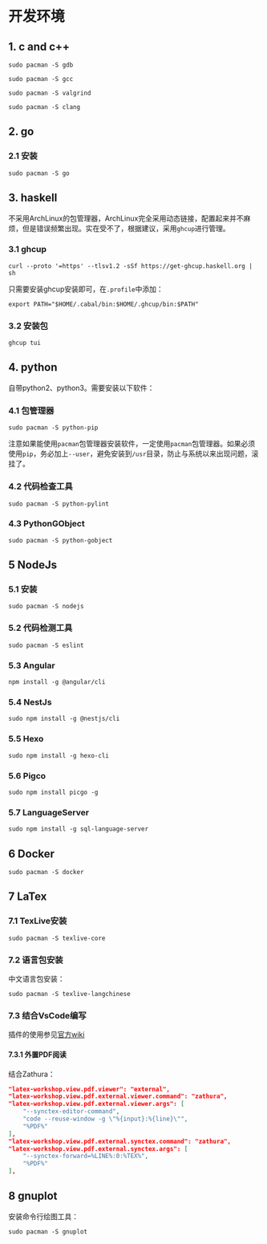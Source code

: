 # 开发环境

## 1. c and c++

```shell
sudo pacman -S gdb
```

```shell
sudo pacman -S gcc
```

```shell
sudo pacman -S valgrind
```

```shell
sudo pacman -S clang
```

## 2. go

### 2.1 安装

```shell
sudo pacman -S go
```

## 3. haskell

不采用ArchLinux的包管理器，ArchLinux完全采用动态链接，配置起来并不麻烦，但是错误频繁出现。实在受不了，根据建议，采用`ghcup`进行管理。

### 3.1 ghcup

```shell
curl --proto '=https' --tlsv1.2 -sSf https://get-ghcup.haskell.org | sh
```

只需要安装ghcup安装即可，在`.profile`中添加：

```shell
export PATH="$HOME/.cabal/bin:$HOME/.ghcup/bin:$PATH"
```

### 3.2 安装包

```shell
ghcup tui
```

## 4. python

自带python2、python3。需要安装以下软件：

### 4.1 包管理器

```shell
sudo pacman -S python-pip
```

注意如果能使用`pacman`包管理器安装软件，一定使用`pacman`包管理器。如果必须使用`pip`，务必加上`--user`，避免安装到`/usr`目录，防止与系统以来出现问题，滚挂了。

### 4.2 代码检查工具

```shell
sudo pacman -S python-pylint
```

### 4.3 PythonGObject

```shell
sudo pacman -S python-gobject
```

## 5 NodeJs

### 5.1 安装

```shell
sudo pacman -S nodejs
```

### 5.2 代码检测工具

```shell
sudo pacman -S eslint
```

### 5.3 Angular

```shell
npm install -g @angular/cli
```

### 5.4 NestJs

```shell
sudo npm install -g @nestjs/cli
```

### 5.5 Hexo

```shell
sudo npm install -g hexo-cli 
```

### 5.6 Pigco

```shell
sudo npm install picgo -g
```

### 5.7 LanguageServer

```shell
sudo npm install -g sql-language-server
```

## 6 Docker

```shell
sudo pacman -S docker
```

## 7 LaTex

### 7.1 TexLive安装

```shell
sudo pacman -S texlive-core
```

### 7.2 语言包安装

中文语言包安装：

```shell
sudo pacman -S texlive-langchinese
```

### 7.3 结合VsCode编写

插件的使用参见[官方wiki](https://github.com/James-Yu/LaTeX-Workshop/wiki)

#### 7.3.1 外置PDF阅读

结合Zathura：

```json
"latex-workshop.view.pdf.viewer": "external",
"latex-workshop.view.pdf.external.viewer.command": "zathura",
"latex-workshop.view.pdf.external.viewer.args": [
    "--synctex-editor-command",
    "code --reuse-window -g \"%{input}:%{line}\"",
    "%PDF%"
],
"latex-workshop.view.pdf.external.synctex.command": "zathura",
"latex-workshop.view.pdf.external.synctex.args": [
    "--synctex-forward=%LINE%:0:%TEX%",
    "%PDF%"
],
```

## 8 gnuplot

安装命令行绘图工具：

```shell
sudo pacman -S gnuplot
```
